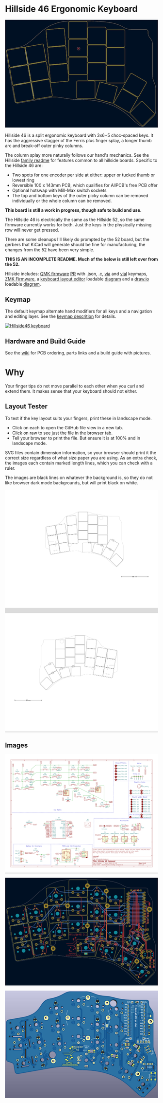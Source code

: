 # Hillside 46 Ergonomic Keyboard

![Hillside46 keyboard](doc/image/hill46_keys.png)


Hillside 46 is a split ergonomic keyboard with 3x6+5 choc-spaced keys.
It has the aggressive stagger of the Ferris plus
  finger splay, 
  a longer thumb arc and break-off outer pinky columns.

The column splay more naturally follows our hand's mechanics.
See the Hillside [family readme](../README.md) for features common to all hillside boards. Specific to the Hillside 46 are: 

* Two spots for one encoder per side at either: upper or tucked thumb or lowest ring
* Reversible 100 x 143mm PCB, which qualifies for AllPCB's free PCB offer
* Optional hotswap with Mill-Max switch sockets
* The top and bottom keys of the outer picky column can be removed individually or the whole column can be removed.

**This board is still a work in progress, though safe to build and use.**

The Hillside 46 is electrically the same as the Hillside 52, 
so the same firmware currently works for both. Just the keys in the physically missing row will never get pressed.

There are some cleanups I'll likely do prompted by the 52 board,
but the gerbers that KiCad will generate should be fine for manufacturing,
the changes from the 52 have been very simple.


**THIS IS AN INCOMPLETE README. Much of the below is still left over from the 52.**


Hillside includes:
 [QMK firmware](https://github.com/qmk/qmk_firmware/tree/master/keyboards/handwired/hillside) [PR](https://github.com/qmk/qmk_firmware/pull/17374) 
 with .json, .c, [via](https://github.com/mmccoyd/hillside/wiki/hill_46/via_config.json) and [vial](https://github.com/mmccoyd/vial-qmk/tree/hillside_46/keyboards/handwired/hillside/46/keymaps) keymaps,
 [ZMK Firmware](https://github.com/mmccoyd/zmk-config),
 a [keyboard layout editor](http://www.keyboard-layout-editor.com/) loadable [diagram](https://github.com/mmccoyd/hillside/wiki/hill_46/keyboard-layout-editor.json) 
 and a [draw.io](https://app.diagrams.net) loadable [diagram](https://github.com/mmccoyd/hillside/wiki/hill_46/drawio_keymap.png).


## Keymap

The default keymap alternate hand modifiers for all keys and a navigation and editing layer. See the [keymap descrition](https://github.com/mmccoyd/hillside/wiki/Hillside%2046%20Keymap) for details.

[![Hillside46 keyboard](https://github.com/mmccoyd/hillside/wiki/image/46/keymap/hill46_summary.png)](https://github.com/mmccoyd/hillside/wiki/Hillside%2046%20Keymap)

## Hardware and Build Guide

See the [wiki](https://github.com/mmccoyd/hillside/wiki)
  for PCB ordering, parts links and a build guide with pictures.

# Why

Your finger tips do not move parallel to each other when you curl and extend them. It makes sense that your keyboard should not either.


## Layout Tester
To test if the key layout suits your fingers,
 print these in landscape mode. 
 
  - Click on each to open the GitHub file view in a new tab. 
  - Click on raw to see just the file in the browser tab.
  - Tell your browser to print the file. But ensure it is at 100% and in landscape mode.
  
SVG files contain dimension information, so your browser should print it the correct size regardless of what size paper you are using.
As an extra check, the images each contain marked length lines, which you can check with a ruler.

The images are black lines on whatever the background is, so they do not like browser dark mode backgrounds, but will print black on white.

<div style="background-color:#DCDCDC;">

![switches](doc/image/hill46_switches_left.svg "Switch Layout Left")

![switches](doc/image/hill46_switches_right.svg "Switch Layout Right")
</div>

## Images

<div style="background-color:#DCDCDC;">

![Schematic](doc/image/hill46_schematic.svg "Schematic")
</div>

![pcb](doc/image/hill46_pcb.png "PCB")

![render](doc/image/hill46_pcb_render.png "Front Render")

